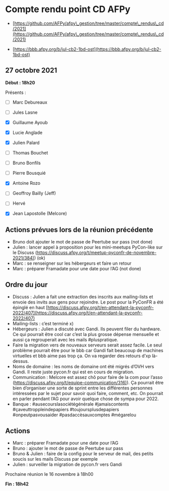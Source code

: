
# Compte rendu point CD AFPy



- [https://github.com/AFPy/afpy\_gestion/tree/master/compte\_rendus\_cd/2021](https://github.com/AFPy/afpy\_gestion/tree/master/compte\_rendus\_cd/2021)

- [https://bbb.afpy.org/b/jul-cb2-1bd-ost](https://bbb.afpy.org/b/jul-cb2-1bd-ost)





## 27 octobre 2021





**Début : 18h20**



Présents :



- [ ] Marc Debureaux

- [ ] Jules Lasne

- [x] Guillaume Ayoub

- [x] Lucie Anglade

- [x] Julien Palard

- [ ] Thomas Bouchet

- [ ] Bruno Bonfils

- [ ] Pierre Bousquié

- [x] Antoine Rozo

- [ ] Geoffroy Bailly (Jeff)

- [ ] Hervé

- [x] Jean Lapostolle (Melcore)





## Actions prévues lors de la réunion précédente



   * Bruno doit ajouter le mot de passe de Peertube sur pass (not done)
   * Julien : lancer appel à proposition pour les mini-meetups PyCon-like sur le Discuss ([https://discuss.afpy.org/t/meetup-pyconfr-de-novembre-2021/384)](https://discuss.afpy.org/t/meetup-pyconfr-de-novembre-2021/384)) (ok)
   * Marc : se renseigner sur les hébergeurs et faire un retour
   * Marc : préparer Framadate pour une date pour l’AG (not done)






## Ordre du jour

   * Discuss : Julien a fait une extraction des inscrits aux mailing-lists et envoie des invits aux gens pour rejoindre. Le post pour la PyConFR a été épinglé en haut [https://discuss.afpy.org/t/en-attendant-la-pyconfr-2022/407](https://discuss.afpy.org/t/en-attendant-la-pyconfr-2022/407)
   * Mailing-lists : c’est terminé x)
   * Hébergeurs : Julien a discuté avec Gandi. Ils peuvent filer du hardware. Ce qui pourrait être cool car c’est la plus grosse dépense mensuelle et aussi ça regrouperait avec les mails #pluspratique.
   * Faire la migration vers de nouveaux serveurs serait assez facile. Le seul problème pourrait être pour le bbb car Gandi fait beaucoup de machines virtuelles et bbb aime pas trop ça. On va regarder des retours d’xp là-dessus.
   * Noms de domaine : les noms de domaine ont été migrés d’OVH vers Gandi. Il reste juste pycon.fr qui est en cours de migration.
   * Communication : Melcore est assez chô pour faire de la com pour l’asso ([https://discuss.afpy.org/t/equipe-communication/316)](https://discuss.afpy.org/t/equipe-communication/316)). Ça pourrait être bien d’organiser une sorte de sprint entre les différentes personnes intéressées par le sujet pour savoir quoi faire, comment, etc. On pourrait en parler pendant l’AG pour avoir quelque chose de sympa pour 2022.
   * Banque : #ausecourslasociétégénérale #jamaiscontents #çaveuttroppleindepapiers #toujoursplusdepapiers #onpeutpasvousaider #pasdaccèsauxcomptes #mégarelou


## Actions

   * Marc : préparer Framadate pour une date pour l’AG
   * Bruno : ajouter le mot de passe de Peertube sur pass
   * Bruno \& Julien : faire de la config pour le serveur de mail, des petits soucis sur les mails Discuss par exemple
   * Julien : surveiller la migration de pycon.fr vers Gandi




Prochaine réunion le 16 novembre à 18h00



**Fin : 18h42**
